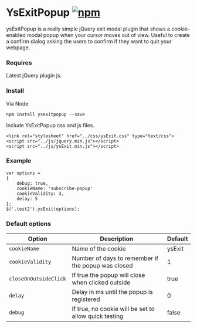 # YsExitPopup [![npm](https://img.shields.io/npm/v/ysexitpopup.svg)](https://www.npmjs.com/package/ysexitpopup)

ysExitPopup is a really simple jQuery exit modal plugin that shows a cookie-enabled modal popup when your cursor moves out of view. Useful to create a confirm dialog asking the users to confirm if they want to quit your webpage.

### Requires
Latest jQuery plugin js.

### Install

Via Node

``` 
npm install ysexitpopup --save

```

Include YsExitPopup css and js files.

``` 
<link rel="stylesheet" href="../css/ysExit.css" type="text/css">
<script src="../js/jquery.min.js"></script>
<script src="../js/ysExit.min.js"></script>
```

### Example

```
var options = 
{
	debug: true,
	cookieName: 'subscribe-popup'
    cookieValidity: 3,
    delay: 5
};
$('.test2').ysExit(options);
```

### Default options

Option | Description | Default
-------|-------------|--------
`cookieName`|Name of the cookie|ysExit
`cookieValidity`|Number of days to remember if the popup was closed|1
`closeOnOutsideClick`|If true the popup will close when clicked outside|true
`delay`|Delay in ms until the popup is registered|0
`debug`|If true, no cookie will be set to allow quick testing|false